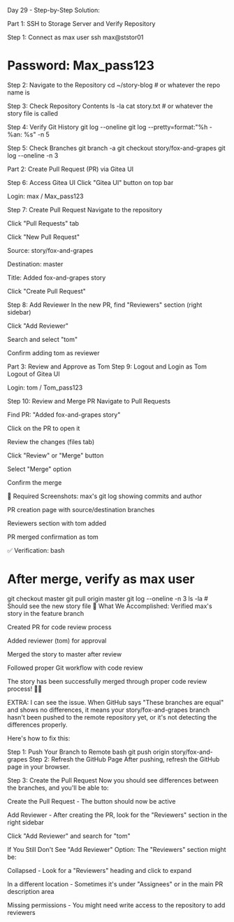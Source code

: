 Day 29 - Step-by-Step Solution:

Part 1: SSH to Storage Server and Verify Repository

Step 1: Connect as max user
ssh max@ststor01
# Password: Max_pass123

Step 2: Navigate to the Repository
cd ~/story-blog  # or whatever the repo name is

Step 3: Check Repository Contents
ls -la
cat story.txt  # or whatever the story file is called

Step 4: Verify Git History
git log --oneline
git log --pretty=format:"%h - %an: %s" -n 5

Step 5: Check Branches
git branch -a
git checkout story/fox-and-grapes
git log --oneline -n 3


Part 2: Create Pull Request (PR) via Gitea UI

Step 6: Access Gitea UI
Click "Gitea UI" button on top bar

Login: max / Max_pass123

Step 7: Create Pull Request
Navigate to the repository

Click "Pull Requests" tab

Click "New Pull Request"

Source: story/fox-and-grapes

Destination: master

Title: Added fox-and-grapes story

Click "Create Pull Request"

Step 8: Add Reviewer
In the new PR, find "Reviewers" section (right sidebar)

Click "Add Reviewer"

Search and select "tom"

Confirm adding tom as reviewer

Part 3: Review and Approve as Tom
Step 9: Logout and Login as Tom
Logout of Gitea UI

Login: tom / Tom_pass123

Step 10: Review and Merge PR
Navigate to Pull Requests

Find PR: "Added fox-and-grapes story"

Click on the PR to open it

Review the changes (files tab)

Click "Review" or "Merge" button

Select "Merge" option

Confirm the merge

📸 Required Screenshots:
max's git log showing commits and author

PR creation page with source/destination branches

Reviewers section with tom added

PR merged confirmation as tom

✅ Verification:
bash
# After merge, verify as max user
git checkout master
git pull origin master
git log --oneline -n 3
ls -la  # Should see the new story file
🎯 What We Accomplished:
Verified max's story in the feature branch

Created PR for code review process

Added reviewer (tom) for approval

Merged the story to master after review

Followed proper Git workflow with code review

The story has been successfully merged through proper code review process! 📖✨







EXTRA:
I can see the issue. When GitHub says "These branches are equal" and shows no differences, it means your story/fox-and-grapes branch hasn't been pushed to the remote repository yet, or it's not detecting the differences properly.

Here's how to fix this:

Step 1: Push Your Branch to Remote
bash
git push origin story/fox-and-grapes
Step 2: Refresh the GitHub Page
After pushing, refresh the GitHub page in your browser.

Step 3: Create the Pull Request
Now you should see differences between the branches, and you'll be able to:

Create the Pull Request - The button should now be active

Add Reviewer - After creating the PR, look for the "Reviewers" section in the right sidebar

Click "Add Reviewer" and search for "tom"

If You Still Don't See "Add Reviewer" Option:
The "Reviewers" section might be:

Collapsed - Look for a "Reviewers" heading and click to expand

In a different location - Sometimes it's under "Assignees" or in the main PR description area

Missing permissions - You might need write access to the repository to add reviewers

